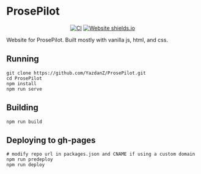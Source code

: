 # ProsePilot 

<div align="center">

[![CI](https://github.com/YazdanZ/ProsePilot/actions/workflows/main.yml/badge.svg?branch=master)](https://github.com/YazdanZ/ProsePilot/actions/workflows/main.yml)
[![Website shields.io](https://img.shields.io/website-up-down-green-red/http/shields.io.svg)](https://yazdanz.github.io/ProsePilot/)

</div>
Website for ProsePilot. Built mostly with vanilla js, html, and css.

## Running

```
git clone https://github.com/YazdanZ/ProsePilot.git
cd ProsePilot
npm install
npm run serve
```

## Building

```
npm run build
```

## Deploying to gh-pages

```
# modify repo url in packages.json and CNAME if using a custom domain
npm run predeploy
npm run deploy
```
